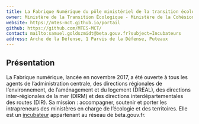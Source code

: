 ```yaml
---
title: La Fabrique Numérique du pôle ministériel de la transition écologique et de la cohésion des territoires et des relations avec les collectivités territoriales
owner: Ministère de la Transition Écologique - Ministère de la Cohésion des Territoires et des Relations avec les Collectivités Territoriales
website: https://mtes-mct.github.io/portail
github: https://github.com/MTES-MCT/
contact: mailto:samuel.goldszmidt@beta.gouv.fr?subject=Incubateurs
address: Arche de la Défense, 1 Parvis de la Défense, Puteaux
---
```


## Présentation

La Fabrique numérique, lancée en novembre 2017, a été ouverte à tous les agents de l’administration centrale, des directions régionales de l’environnement, de l’aménagement et du logement (DREAL), des directions inter-régionales de la mer (DIRM) et des directions interdépartementales des routes (DIR). Sa mission : accompagner, soutenir et porter les intrapreneurs des ministères en charge de l’écologie et des territoires. Elle est un [incubateur](https://beta.gouv.fr/approche/incubateurs/mtes.html) appartenant au réseau de beta.gouv.fr.
